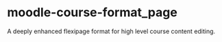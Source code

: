 moodle-course-format_page
=========================

A deeply enhanced flexipage format for high level course content editing.